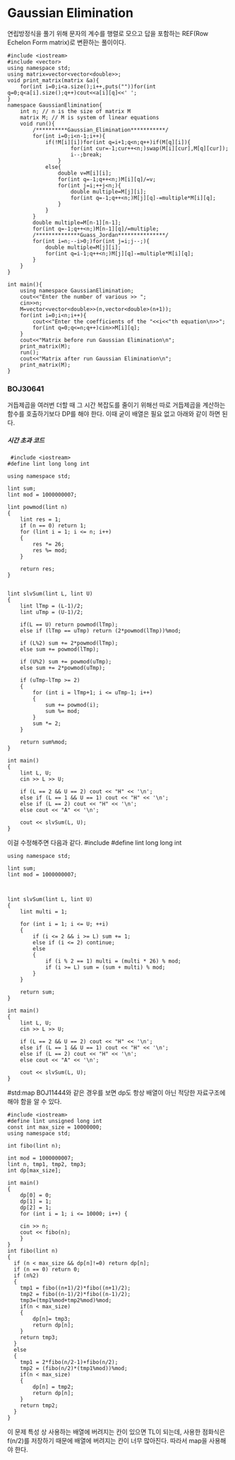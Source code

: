 # Gaussian Elimination
연립방정식을 풀기 위해 문자의 계수를 행렬로 모으고 답을 포함하는 REF(Row Echelon Form matrix)로 변환하는 풀이이다.

    #include <iostream>
    #include <vector>
    using namespace std;
    using matrix=vector<vector<double>>;
    void print_matrix(matrix &a){
        for(int i=0;i<a.size();i++,puts(""))for(int q=0;q<a[i].size();q++)cout<<a[i][q]<<' ';
    }
    namespace GaussianElimination{
        int n; // n is the size of matrix M
        matrix M; // M is system of linear equations
        void run(){
            /**********Gaussian_Elimination***********/
            for(int i=0;i<n-1;i++){
                if(!M[i][i])for(int q=i+1;q<n;q++)if(M[q][i]){
                        for(int cur=-1;cur++<n;)swap(M[i][cur],M[q][cur]);
                        i--;break;
                    }
                else{
                    double v=M[i][i];
                    for(int q=-1;q++<n;)M[i][q]/=v;
                    for(int j=i;++j<n;){
                        double multiple=M[j][i];
                        for(int q=-1;q++<n;)M[j][q]-=multiple*M[i][q];
                    }
                }
            }
            double multiple=M[n-1][n-1];
            for(int q=-1;q++<n;)M[n-1][q]/=multiple;
            /**************Guass_Jordan***************/
            for(int i=n;--i>0;)for(int j=i;j--;){
                double multiple=M[j][i];
                for(int q=i-1;q++<n;)M[j][q]-=multiple*M[i][q];
            }
        }
    }
    
    int main(){
        using namespace GaussianElimination;
        cout<<"Enter the number of various >> ";
        cin>>n;
        M=vector<vector<double>>(n,vector<double>(n+1));
        for(int i=0;i<n;i++){
            cout<<"Enter the coefficients of the "<<i<<"th equation\n>>";
            for(int q=0;q<=n;q++)cin>>M[i][q];
        }
        cout<<"Matrix before run Gaussian Elimination\n";
        print_matrix(M);
        run();
        cout<<"Matrix after run Gaussian Elimination\n";
        print_matrix(M);
    }




### BOJ30641
거듭제곱을 여러번 더할 때 그 시간 복잡도를 줄이기 위해선 따로 거듭제곱을 계산하는 함수를 호출하기보다 DP를 해야 한다. 이때 굳이 배열은 필요 없고 아래와 같이 하면 된다.
 ##### 시간 초과 코드
     #include <iostream>
    #define lint long long int

    using namespace std;

    lint sum;
    lint mod = 1000000007;

    lint powmod(lint n)  
    {
        lint res = 1;
    	if (n == 0) return 1;
        for (lint i = 1; i <= n; i++)
        {
            res *= 26; 
            res %= mod;
        }
        
        return res;
    }


    lint slvSum(lint L, lint U)
    {	
    	lint lTmp = (L-1)/2;
    	lint uTmp = (U-1)/2;
    	
    	if(L == U) return powmod(lTmp);
    	else if (lTmp == uTmp) return (2*powmod(lTmp))%mod;
    	
    	if (L%2) sum += 2*powmod(lTmp); 
    	else sum += powmod(lTmp);
    	
    	if (U%2) sum += powmod(uTmp);
    	else sum += 2*powmod(uTmp);
    	
    	if (uTmp-lTmp >= 2)
    	{
    		for (int i = lTmp+1; i <= uTmp-1; i++)
    		{
    			sum += powmod(i);
    			sum %= mod;
    		}
    		sum *= 2;	
    	}
    	
    	return sum%mod;
    }

    int main()
    {
        lint L, U;
        cin >> L >> U;
        
        if (L == 2 && U == 2) cout << "H" << '\n'; 
        else if (L == 1 && U == 1) cout << "H" << '\n';
        else if (L == 2) cout << "H" << '\n';
    	else cout << "A" << '\n';
    	
        cout << slvSum(L, U);
    }



    

이걸 수정해주면 다음과 같다.
    #include <iostream>
    #define lint long long int

    using namespace std;

    lint sum;
    lint mod = 1000000007;



    lint slvSum(lint L, lint U)
    {	
    	lint multi = 1;

    	for (int i = 1; i <= U; ++i)
        {
        	if (i <= 2 && i >= L) sum += 1;
        	else if (i <= 2) continue;
        	else
        	{
        		if (i % 2 == 1) multi = (multi * 26) % mod;
          		if (i >= L) sum = (sum + multi) % mod;	
    		}
        }

    	return sum;
    }

    int main()
    {
        lint L, U;
        cin >> L >> U;

        if (L == 2 && U == 2) cout << "H" << '\n'; 
        else if (L == 1 && U == 1) cout << "H" << '\n';
        else if (L == 2) cout << "H" << '\n';
    	else cout << "A" << '\n';

        cout << slvSum(L, U);
    }



#std:map
BOJ11444와 같은 경우를 보면 dp도 항상 배열이 아닌 적당한 자료구조에 해야 함을 알 수 있다.

    #include <iostream>
    #define lint unsigned long int
    const int max_size = 10000000;
    using namespace std;
    
    int fibo(lint n);
    
    int mod = 1000000007;
    lint n, tmp1, tmp2, tmp3;
    int dp[max_size];
    
    int main()
    {
        dp[0] = 0;
        dp[1] = 1;
        dp[2] = 1;
        for (int i = 1; i <= 10000; i++) {
    
        cin >> n;
        cout << fibo(n);
        }
    }
    int fibo(lint n)
    {
      if (n < max_size && dp[n]!=0) return dp[n]; 
      if (n == 0) return 0;
      if (n%2)
      {
        tmp1 = fibo((n+1)/2)*fibo((n+1)/2);
        tmp2 = fibo((n-1)/2)*fibo((n-1)/2);
        tmp3=(tmp1%mod+tmp2%mod)%mod;
        if(n < max_size)
        {
            dp[n]= tmp3;
            return dp[n];
        } 
        return tmp3;
      }
      else
      {
        tmp1 = 2*fibo(n/2-1)+fibo(n/2);
        tmp2 = (fibo(n/2)*(tmp1%mod))%mod;
        if(n < max_size)
        {
            dp[n] = tmp2;
            return dp[n];
        }
        return tmp2; 
      }
    }

이 문제 특성 상 사용하는 배열에 버려지는 칸이 있으면 TL이 되는데, 사용한 점화식은 f(n/2)를 저장하기 때문에 배열에 버려지는 칸이 너무 많아진다. 따라서 map을 사용해야 한다.
